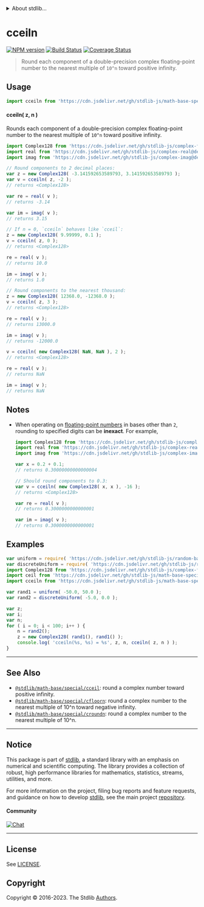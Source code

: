 <!--

@license Apache-2.0

Copyright (c) 2018 The Stdlib Authors.

Licensed under the Apache License, Version 2.0 (the "License");
you may not use this file except in compliance with the License.
You may obtain a copy of the License at

   http://www.apache.org/licenses/LICENSE-2.0

Unless required by applicable law or agreed to in writing, software
distributed under the License is distributed on an "AS IS" BASIS,
WITHOUT WARRANTIES OR CONDITIONS OF ANY KIND, either express or implied.
See the License for the specific language governing permissions and
limitations under the License.

-->


<details>
  <summary>
    About stdlib...
  </summary>
  <p>We believe in a future in which the web is a preferred environment for numerical computation. To help realize this future, we've built stdlib. stdlib is a standard library, with an emphasis on numerical and scientific computation, written in JavaScript (and C) for execution in browsers and in Node.js.</p>
  <p>The library is fully decomposable, being architected in such a way that you can swap out and mix and match APIs and functionality to cater to your exact preferences and use cases.</p>
  <p>When you use stdlib, you can be absolutely certain that you are using the most thorough, rigorous, well-written, studied, documented, tested, measured, and high-quality code out there.</p>
  <p>To join us in bringing numerical computing to the web, get started by checking us out on <a href="https://github.com/stdlib-js/stdlib">GitHub</a>, and please consider <a href="https://opencollective.com/stdlib">financially supporting stdlib</a>. We greatly appreciate your continued support!</p>
</details>

# cceiln

[![NPM version][npm-image]][npm-url] [![Build Status][test-image]][test-url] [![Coverage Status][coverage-image]][coverage-url] <!-- [![dependencies][dependencies-image]][dependencies-url] -->

> Round each component of a double-precision complex floating-point number to the nearest multiple of `10^n` toward positive infinity.



<section class="usage">

## Usage

```javascript
import cceiln from 'https://cdn.jsdelivr.net/gh/stdlib-js/math-base-special-cceiln@v0.0.6-deno/mod.js';
```

#### cceiln( z, n )

Rounds each component of a double-precision complex floating-point number to the nearest multiple of `10^n` toward positive infinity.

```javascript
import Complex128 from 'https://cdn.jsdelivr.net/gh/stdlib-js/complex-float64@deno/mod.js';
import real from 'https://cdn.jsdelivr.net/gh/stdlib-js/complex-real@deno/mod.js';
import imag from 'https://cdn.jsdelivr.net/gh/stdlib-js/complex-imag@deno/mod.js';

// Round components to 2 decimal places:
var z = new Complex128( -3.141592653589793, 3.141592653589793 );
var v = cceiln( z, -2 );
// returns <Complex128>

var re = real( v );
// returns -3.14

var im = imag( v );
// returns 3.15

// If n = 0, `cceiln` behaves like `cceil`:
z = new Complex128( 9.99999, 0.1 );
v = cceiln( z, 0 );
// returns <Complex128>

re = real( v );
// returns 10.0

im = imag( v );
// returns 1.0

// Round components to the nearest thousand:
z = new Complex128( 12368.0, -12368.0 );
v = cceiln( z, 3 );
// returns <Complex128>

re = real( v );
// returns 13000.0

im = imag( v );
// returns -12000.0

v = cceiln( new Complex128( NaN, NaN ), 2 );
// returns <Complex128>

re = real( v );
// returns NaN

im = imag( v );
// returns NaN
```

</section>

<!-- /.usage -->

<section class="notes">

## Notes

-   When operating on [floating-point numbers][ieee754] in bases other than `2`, rounding to specified digits can be **inexact**. For example,

    ```javascript
    import Complex128 from 'https://cdn.jsdelivr.net/gh/stdlib-js/complex-float64@deno/mod.js';
    import real from 'https://cdn.jsdelivr.net/gh/stdlib-js/complex-real@deno/mod.js';
    import imag from 'https://cdn.jsdelivr.net/gh/stdlib-js/complex-imag@deno/mod.js';

    var x = 0.2 + 0.1;
    // returns 0.30000000000000004

    // Should round components to 0.3:
    var v = cceiln( new Complex128( x, x ), -16 );
    // returns <Complex128>

    var re = real( v );
    // returns 0.3000000000000001

    var im = imag( v );
    // returns 0.3000000000000001
    ```

</section>

<!-- /.notes -->

<section class="examples">

## Examples

<!-- eslint no-undef: "error" -->

```javascript
var uniform = require( 'https://cdn.jsdelivr.net/gh/stdlib-js/random-base-uniform' ).factory;
var discreteUniform = require( 'https://cdn.jsdelivr.net/gh/stdlib-js/random-base-discrete-uniform' ).factory;
import Complex128 from 'https://cdn.jsdelivr.net/gh/stdlib-js/complex-float64@deno/mod.js';
import ceil from 'https://cdn.jsdelivr.net/gh/stdlib-js/math-base-special-ceil@deno/mod.js';
import cceiln from 'https://cdn.jsdelivr.net/gh/stdlib-js/math-base-special-cceiln@v0.0.6-deno/mod.js';

var rand1 = uniform( -50.0, 50.0 );
var rand2 = discreteUniform( -5.0, 0.0 );

var z;
var i;
var n;
for ( i = 0; i < 100; i++ ) {
    n = rand2();
    z = new Complex128( rand1(), rand1() );
    console.log( 'cceiln(%s, %s) = %s', z, n, cceiln( z, n ) );
}
```

</section>

<!-- /.examples -->

<!-- C interface documentation. -->



<!-- Section for related `stdlib` packages. Do not manually edit this section, as it is automatically populated. -->

<section class="related">

* * *

## See Also

-   <span class="package-name">[`@stdlib/math-base/special/cceil`][@stdlib/math/base/special/cceil]</span><span class="delimiter">: </span><span class="description">round a complex number toward positive infinity.</span>
-   <span class="package-name">[`@stdlib/math-base/special/cfloorn`][@stdlib/math/base/special/cfloorn]</span><span class="delimiter">: </span><span class="description">round a complex number to the nearest multiple of 10^n toward negative infinity.</span>
-   <span class="package-name">[`@stdlib/math-base/special/croundn`][@stdlib/math/base/special/croundn]</span><span class="delimiter">: </span><span class="description">round a complex number to the nearest multiple of 10^n.</span>

</section>

<!-- /.related -->

<!-- Section for all links. Make sure to keep an empty line after the `section` element and another before the `/section` close. -->


<section class="main-repo" >

* * *

## Notice

This package is part of [stdlib][stdlib], a standard library with an emphasis on numerical and scientific computing. The library provides a collection of robust, high performance libraries for mathematics, statistics, streams, utilities, and more.

For more information on the project, filing bug reports and feature requests, and guidance on how to develop [stdlib][stdlib], see the main project [repository][stdlib].

#### Community

[![Chat][chat-image]][chat-url]

---

## License

See [LICENSE][stdlib-license].


## Copyright

Copyright &copy; 2016-2023. The Stdlib [Authors][stdlib-authors].

</section>

<!-- /.stdlib -->

<!-- Section for all links. Make sure to keep an empty line after the `section` element and another before the `/section` close. -->

<section class="links">

[npm-image]: http://img.shields.io/npm/v/@stdlib/math-base-special-cceiln.svg
[npm-url]: https://npmjs.org/package/@stdlib/math-base-special-cceiln

[test-image]: https://github.com/stdlib-js/math-base-special-cceiln/actions/workflows/test.yml/badge.svg?branch=main
[test-url]: https://github.com/stdlib-js/math-base-special-cceiln/actions/workflows/test.yml?query=branch:main

[coverage-image]: https://img.shields.io/codecov/c/github/stdlib-js/math-base-special-cceiln/main.svg
[coverage-url]: https://codecov.io/github/stdlib-js/math-base-special-cceiln?branch=main

<!--

[dependencies-image]: https://img.shields.io/david/stdlib-js/math-base-special-cceiln.svg
[dependencies-url]: https://david-dm.org/stdlib-js/math-base-special-cceiln/main

-->

[chat-image]: https://img.shields.io/gitter/room/stdlib-js/stdlib.svg
[chat-url]: https://app.gitter.im/#/room/#stdlib-js_stdlib:gitter.im

[stdlib]: https://github.com/stdlib-js/stdlib

[stdlib-authors]: https://github.com/stdlib-js/stdlib/graphs/contributors

[umd]: https://github.com/umdjs/umd
[es-module]: https://developer.mozilla.org/en-US/docs/Web/JavaScript/Guide/Modules

[deno-url]: https://github.com/stdlib-js/math-base-special-cceiln/tree/deno
[umd-url]: https://github.com/stdlib-js/math-base-special-cceiln/tree/umd
[esm-url]: https://github.com/stdlib-js/math-base-special-cceiln/tree/esm
[branches-url]: https://github.com/stdlib-js/math-base-special-cceiln/blob/main/branches.md

[stdlib-license]: https://raw.githubusercontent.com/stdlib-js/math-base-special-cceiln/main/LICENSE

[ieee754]: https://en.wikipedia.org/wiki/IEEE_754-1985

<!-- <related-links> -->

[@stdlib/math/base/special/cceil]: https://github.com/stdlib-js/math-base-special-cceil/tree/deno

[@stdlib/math/base/special/cfloorn]: https://github.com/stdlib-js/math-base-special-cfloorn/tree/deno

[@stdlib/math/base/special/croundn]: https://github.com/stdlib-js/math-base-special-croundn/tree/deno

<!-- </related-links> -->

</section>

<!-- /.links -->
